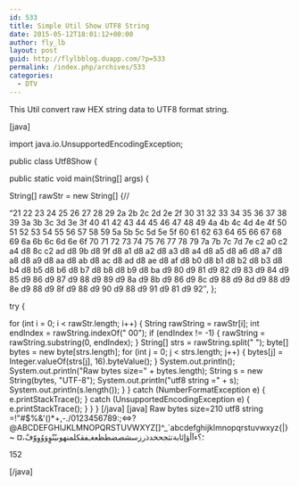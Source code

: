 ```yaml
---
id: 533
title: Simple Util Show UTF8 String
date: 2015-05-12T18:01:12+00:00
author: fly_lb
layout: post
guid: http://flylbblog.duapp.com/?p=533
permalink: /index.php/archives/533
categories:
  - DTV
---
```

This Util convert raw HEX string data to UTF8 format string.

[java]
  
import java.io.UnsupportedEncodingException;

public class Utf8Show {
      
public static void main(String[] args) {
          
String[] rawStr = new String[] {//
          
&#8220;21 22 23 24 25 26 27 28 29 2a 2b 2c 2d 2e 2f 30 31 32 33 34 35 36 37 38 39 3a 3b 3c 3d 3e 3f 40 41 42 43 44 45 46 47 48 49 4a 4b 4c 4d 4e 4f 50 51 52 53 54 55 56 57 58 59 5a 5b 5c 5d 5e 5f 60 61 62 63 64 65 66 67 68 69 6a 6b 6c 6d 6e 6f 70 71 72 73 74 75 76 77 78 79 7a 7b 7c 7d 7e c2 a0 c2 a4 d8 8c c2 ad d8 9b d8 9f d8 a1 d8 a2 d8 a3 d8 a4 d8 a5 d8 a6 d8 a7 d8 a8 d8 a9 d8 aa d8 ab d8 ac d8 ad d8 ae d8 af d8 b0 d8 b1 d8 b2 d8 b3 d8 b4 d8 b5 d8 b6 d8 b7 d8 b8 d8 b9 d8 ba d9 80 d9 81 d9 82 d9 83 d9 84 d9 85 d9 86 d9 87 d9 88 d9 89 d9 8a d9 8b d9 86 d9 8c d9 88 d9 8d d9 88 d9 8e d9 88 d9 8f d9 88 d9 90 d9 88 d9 91 d9 81 d9 92&#8243;, };

try {
              
for (int i = 0; i < rawStr.length; i++) { String rawString = rawStr[i]; int endIndex = rawString.indexOf(" 00"); if (endIndex != -1) { rawString = rawString.substring(0, endIndex); } String[] strs = rawString.split(" "); byte[] bytes = new byte[strs.length]; for (int j = 0; j < strs.length; j++) { bytes\[j] = Integer.valueOf(strs[j], 16).byteValue(); } System.out.println(); System.out.println("Raw bytes size=" + bytes.length); String s = new String(bytes, "UTF-8"); System.out.println("utf8 string =" + s); System.out.println(s.length()); } } catch (NumberFormatException e) { e.printStackTrace(); } catch (UnsupportedEncodingException e) { e.printStackTrace(); } } } [/java\] \[java\] Raw bytes size=210 utf8 string =!"#$%&'()*+,-./0123456789:;<=>?@ABCDEFGHIJKLMNOPQRSTUVWXYZ[\]^_\`abcdefghijklmnopqrstuvwxyz{|}~ ¤،­؛؟ءآأؤإئابةتثجحخدذرزسشصضطظعغـفقكلمنهوىيًنٌوٍوَوُوِوّفْ
  
152
  
[/java]